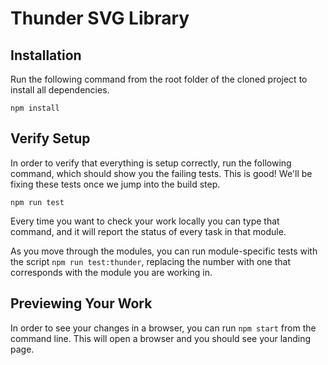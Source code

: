 # Thunder SVG Library

## Installation

Run the following command from the root folder of the cloned project to install all dependencies.

`npm install`

## Verify Setup

In order to verify that everything is setup correctly, run the following command, which should show you the failing tests. This is good! We'll be fixing these tests once we jump into the build step.

`npm run test`

Every time you want to check your work locally you can type that command, and it will report the status of every task in that module.

As you move through the modules, you can run module-specific tests with the script `npm run test:thunder`, replacing the number with one that corresponds with the module you are working in.

## Previewing Your Work

In order to see your changes in a browser, you can run `npm start` from the command line. This will open a browser and you should see your landing page.
